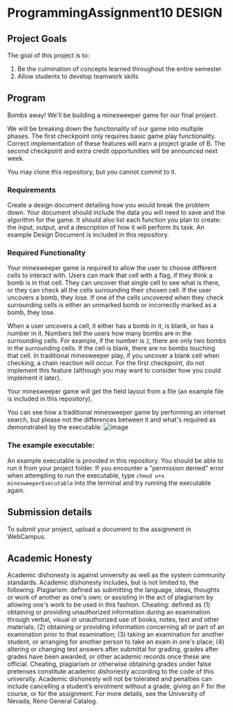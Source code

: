# ProgrammingAssignment10 DESIGN

## Project Goals
The goal of this project is to:
1. Be the culmination of concepts learned throughout the entire semester
2. Allow students to develop teamwork skills
## Program  
Bombs away! We'll be building a minesweeper game for our final project. 

We will be breaking down the functionality of our game into multiple phases. The first checkpoint only requires basic game play functionality. Correct implementation of these features will earn a project grade of B. The second checkpoint and extra credit opportunities will be announced next week.

You may clone this repository, but you cannot commit to it.

### Requirements
Create a design document detailing how you would break the problem down. Your document should include the data you will need to save and the algorithm for the game.  It should also list each function you plan to create: the input, output, and a description of how it will perform its task. An example Design Document is included in this repository.  

### Required Functionality
Your minesweeper game is required to allow the user to choose different cells to interact with. Users can mark that cell with a flag, if they think a bomb is in that cell. They can uncover that single cell to see what is there, or they can check all the cells surrounding their chosen cell. If the user uncovers a bomb, they lose. If one of the cells uncovered when they check surrounding cells is either an unmarked bomb or incorrectly marked as a bomb, they lose.

When a user uncovers a cell, it either has a bomb in it, is blank, or has a number in it. Numbers tell the users how many bombs are in the surrounding cells. For example, if the number is ```2```, there are only two bombs in the surrounding cells. If the cell is blank, there are no bombs touching that cell. In traditional minesweeper play, if you uncover a blank cell when checking, a chain reaction will occur. For the first checkpoint, do not implement this feature (although you may want to consider how you could implement it later).

Your minesweeper game will get the field layout from a file (an example file is included in this repository).

You can see how a traditional minesweeper game by performing an internet search, but please not the differences between it and what's required as demonstrated by the executable:
![image](https://user-images.githubusercontent.com/2504089/204570463-0a12c999-4c0d-4030-acec-85ea37a43d65.png)

### The example executable:
An example executable is provided in this repository. You should be able to run it from your project folder.
If you encounter a "permission denied" error when attempting to run the executable, type ```chmod u+x minesweeperExecutable``` into the terminal and try running the executable again.

## Submission details
To submit your project, upload a document to the assignment in WebCampus.  

## Academic Honesty
Academic dishonesty is against university as well as the system community standards. Academic dishonesty includes, but is not limited to, the following:
Plagiarism: defined as submitting the language, ideas, thoughts or work of another as one's own; or assisting in the act of plagiarism by allowing one's work to be used in this fashion.
Cheating: defined as (1) obtaining or providing unauthorized information during an examination through verbal, visual or unauthorized use of books, notes, text and other materials; (2) obtaining or providing information concerning all or part of an examination prior to that examination; (3) taking an examination for another student, or arranging for another person to take an exam in one's place; (4) altering or changing test answers after submittal for grading, grades after grades have been awarded, or other academic records once these are official.
Cheating, plagiarism or otherwise obtaining grades under false pretenses constitute academic
dishonesty according to the code of this university. Academic dishonesty will not be tolerated and
penalties can include cancelling a student’s enrolment without a grade, giving an F for the course, or for the assignment. For more details, see the University of Nevada, Reno General Catalog.
